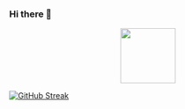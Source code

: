 ### Hi there 👋

<div id="header" align="center">
  <img src="https://media.giphy.com/media/RGeqYyfLc1ipfU2fgS/giphy-downsized-large.gif" width="100"/>
</div>

[![GitHub Streak](https://streak-stats.demolab.com/?user=Bishals554)](https://git.io/streak-stats)
<!--
**Bishals554/Bishals554** is a ✨ _special_ ✨ repository because its `README.md` (this file) appears on your GitHub profile.

Here are some ideas to get you started:

- 🔭 I’m currently working on ...
- 🌱 I’m currently learning ...
- 👯 I’m looking to collaborate on ...
- 🤔 I’m looking for help with ...
- 💬 Ask me about ...
- 📫 How to reach me: ...
- 😄 Pronouns: ...
- ⚡ Fun fact: ...
-->
